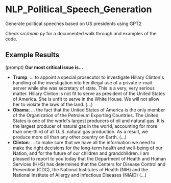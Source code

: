 # NLP_Political_Speech_Generation

Generate political speeches based on US presidents using GPT2

Check *src/main.py* for a documented walk through and examples of the code.

## Example Results

(prompt) **Our most critical issue is...**

- **Trump**: ... to appoint a special prosecutor to investigate Hillary Clinton's handling of the investigation into her illegal use of a private e-mail server while she was secretary of state. This is a very, very serious matter. Hillary Clinton is not fit to serve as president of the United States of America. She is unfit to serve in the White House. We will not allow her to violate the laws of the land. (...)
- **Obama**: ... the fact that the United States of America is the only member of the Organization of the Petroleum Exporting Countries. The United States is one of the world's largest producers of oil and natural gas. It is the largest producer of natural gas in the world, accounting for more than one-third of all U. S. natural gas production. As a result, we produce more oil than any other country on Earth. (...)
- **Clinton**: ... to make sure that we have all the information we need to make the right decisions for the long-term health and well-being of our Nation, and for the future of our children and grandchildren. I am pleased to report to you today that the Department of Health and Human Services (HHS) has determined that the Centers for Disease Control and Prevention (CDC), the National Institutes of Health (NIH) and the National Institute of Allergy and Infectious Diseases (NIAID) (...)
